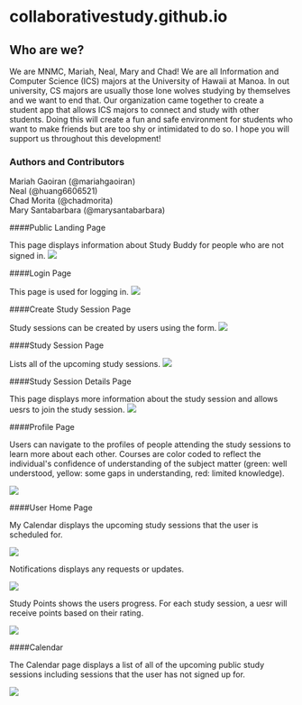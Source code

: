 # collaborativestudy.github.io

## Who are we?
We are MNMC, Mariah, Neal, Mary and Chad! We are all Information and Computer Science (ICS) majors at the University of Hawaii at Manoa. In out university, CS majors are usually those lone wolves studying by themselves and we want to end that. Our organization came together to create a student app that allows ICS majors to connect and study with other students. Doing this will create a fun and safe environment for students who want to make friends but are too shy or intimidated to do so. I hope you will support us throughout this development!

### Authors and Contributors
Mariah Gaoiran (@mariahgaoiran)   
Neal (@huang6606521)  
Chad Morita (@chadmorita)    
Mary Santabarbara (@marysantabarbara)       

####Public Landing Page

This page displays information about Study Buddy for people who are not signed in.
<img class="ui fluid centered image" src="/screenshots/chad/public-landing.png">


####Login Page

This page is used for logging in.
<img class="ui fluid centered image" src="/screenshots/chad/login.png">


####Create Study Session Page

Study sessions can be created by users using the form.
<img class="ui fluid centered image" src="/screenshots/chad/create-study-session-2.png">


####Study Session Page

Lists all of the upcoming study sessions.
<img class="ui fluid centered image" src="/screenshots/chad/study-session.png">


####Study Session Details Page

This page displays more information about the study session and allows uesrs to join the study session.
<img class="ui fluid centered image" src="/screenshots/chad/study-session-details.png">


####Profile Page

Users can navigate to the profiles of people attending the study sessions to learn more about each other. Courses are color coded to reflect the individual's confidence of understanding of the subject matter (green: well understood, yellow: some gaps in understanding, red: limited knowledge). 

<img class="ui fluid centered image" src="/screenshots/chad/profile-2.png">


####User Home Page

My Calendar displays the upcoming study sessions that the user is scheduled for.

<img class="ui fluid centered image" src="/screenshots/chad/user-home1.png">


Notifications displays any requests or updates.

<img class="ui fluid centered image" src="/screenshots/chad/user-home2.png">

Study Points shows the users progress. For each study session, a uesr will receive points based on their rating.

<img class="ui fluid centered image" src="/screenshots/chad/user-home3.png">


####Calendar

The Calendar page displays a list of all of the upcoming public study sessions including sessions that the user has not signed up for.
 
 <img class="ui fluid centered image" src="/screenshots/chad/calendar.png">
